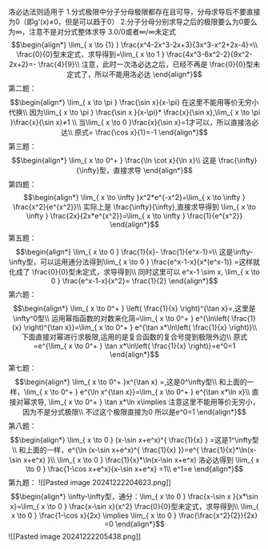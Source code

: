 洛必达法则适用于
1.分式极限中分子分母极限都存在且可导，分母求导后不要直接为0（即g'(x)≠0，但是可以趋于0）
2.分子分母分别求导之后的极限要么为0要么为∞，注意不是对分式整体求导
3.0/0或者∞/∞未定式
$$\begin{align*}
\lim_{ x \to {1} } \frac{x^4-2x^3-2x+3}{3x^3-x^2+2x-4}=\\
\frac{0}{0}型未定式，求导得到=\lim_{ x \to 1 } \frac{4x^3-6x^2-2}{9x^2-2x+2}=- \frac{4}{9}\\
注意，此时一次洛必达之后，已经不再是 \frac{0}{0}型未定式了，所以不能用洛必达
\end{align*}$$
第二题：
$$\begin{align*}
\lim_{ x \to \pi } \frac{\sin x}{x-\pi} 在这里不能用等价无穷小代换\\
因为\lim_{ x \to \pi } \frac{\sin x }{x-\pi}* \frac{x}{\sin x},\lim_{ x \to \pi }\frac{x}{\sin x}≠1 \\
当\lim_{ x \to 0 }\frac{x}{\sin x}=1才可以，所以直接洛必达\\
原式= \frac{\cos x}{1}=-1
\end{align*}$$
第三题：
$$\begin{align*}
\lim_{ x \to 0^+ } \frac{\ln \cot x}{\ln x}\\
这是 \frac{\infty}{\infty}型，直接求导
\end{align*}$$
第四题：
$$\begin{align*}
\lim_{ x \to \infty }x^2*e^{-x^2}=\lim_{ x \to \infty }  \frac{x^2}{e^{x^2}}\\
实际上是 \frac{\infty}{\infty},直接求导得到 \lim_{ x \to \infty } \frac{2x}{2x*e^{x^2}}=\lim_{ x \to \infty } \frac{1}{e^{x^2}}
\end{align*}$$
第五题：
$$\begin{align*}
\lim_{ x \to 0 } \frac{1}{x}- \frac{1}{e^x-1}=\\
这是\infty-\infty型，可以运用通分法得到\lim_{ x \to 0 } \frac{e^x-1-x}{x*(e^x-1)} =这样就化成了 \frac{0}{0}型未定式，求导得到\\
同时这里可以 e^x-1 \sim x, \lim_{ x \to 0 }  \frac{e^x-1-x}{x^2}= \frac{1}{2}
\end{align*}$$
第六题：
$$\begin{align*}
\lim_{ x \to 0^+ } \left( \frac{1}{x}  \right)^{\tan x}=,这里是\infty^0型\\
运用幂指函数的对数来化简=\lim_{ x \to 0^+ } e^{\ln\left( \frac{1}{x}  \right)^{\tan x}}=\lim_{ x \to 0^+ } e^{\tan x*\ln\left( \frac{1}{x}  \right)}\\
下面直接对幂进行求极限,运用的是复合函数的复合号提到极限外边\\
原式=e^{\lim_{ x \to 0^+ } \tan x*\ln\left( \frac{1}{x}  \right)}=e^0=1
\end{align*}$$
第七题：
$$\begin{align*}
\lim_{ x \to 0^+ }x^{\tan x} =,这是0^\infty型\\
和上面的一样，\lim_{ x \to 0^+ } e^{\ln x^{\tan x}}=\lim_{ x \to 0^+ } e^{\tan x*\ln x}\\
直接对幂求导, \lim_{ x \to 0^+ } \tan x*\ln x\implies 注意这里不能用等价无穷小，因为不是分式极限\\
不过这个极限直接为0
所以是e^0=1
\end{align*}$$
第八题：
$$\begin{align*}
\lim_{ x \to 0 } (x-\sin x+e^x)^{ \frac{1}{x} } =这是1^\infty型\\
和上面的一样，e^{\ln (x-\sin x+e^x)^{ \frac{1}{x} }}=e^{ \frac{1}{x}*\ln(x-\sin x+e^x) }\\
\lim_{ x \to 0 }  \frac{1}{x}*\ln(x-\sin x+e^x) 洛必达得到 \lim_{ x \to 0 } \frac{1-\cos x+e^x}{x-\sin x+e^x} =1\\
e^1=e
\end{align*}$$
第九题：
![[Pasted image 20241222204623.png]]
$$\begin{align*}
\infty-\infty型，通分：\lim_{ x \to 0 } \frac{x-\sin x }{x*\sin x}=\lim_{ x \to 0 } \frac{x-\sin x}{x^2} \frac{0}{0}型未定式，求导得到\\
\lim_{ x \to 0 } \frac{1-\cos x}{2x} \implies \lim_{ x \to 0 } \frac{\frac{x^2}{2}}{2x} =0 
\end{align*}$$
![[Pasted image 20241222205438.png]]
